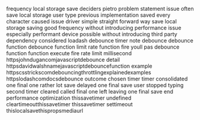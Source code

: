 frequency local storage save deciders pietro problem statement issue often save local storage user type previous implementation saved every character caused issue driver simple straight forward way save local storage saving good frequency without introducing performance issue especially performant device possible without introducing third party dependency considered loadash debounce timer note debounce debounce function debounce function limit rate function fire youll pas debounce function function execute fire rate limit millisecond httpsjohndugancomjavascriptdebounce detail httpsdavidwalshnamejavascriptdebouncefunction example httpscsstrickscomdebouncingthrottlingexplainedexamples httpslodashcomdocsdebounce outcome chosen timer timer consolidated one final one rather lot save delayed one final save user stopped typing second timer cleared called final one left leaving one final save end performance optimization thissavetimer undefined cleartimeoutthissavetimer thissavetimer settimeout thislocalsavethispropsmediaurl